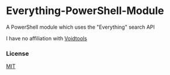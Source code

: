 # Everything-PowerShell-Module

A PowerShell module which uses the "Everything" search API

I have no affiliation with [Voidtools](http://www.voidtools.com/)

### License
[MIT](https://github.com/paulmarsy/Everything-PowerShell-Module/raw/master/LICENSE)
